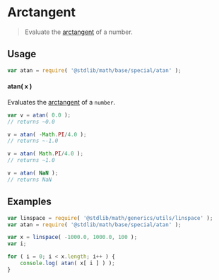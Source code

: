 Arctangent
===

> Evaluate the [arctangent][arctangent] of a number.

<!-- <usage> -->

## Usage

``` javascript
var atan = require( '@stdlib/math/base/special/atan' );
```

#### atan( x )

Evaluates the [arctangent][arctangent] of a `number`.

``` javascript
var v = atan( 0.0 );
// returns ~0.0

v = atan( -Math.PI/4.0 );
// returns ~-1.0

v = atan( Math.PI/4.0 );
// returns ~1.0

v = atan( NaN );
// returns NaN
```

<!-- </usage> -->


<!-- <examples> -->

## Examples

``` javascript
var linspace = require( '@stdlib/math/generics/utils/linspace' );
var atan = require( '@stdlib/math/base/special/atan' );

var x = linspace( -1000.0, 1000.0, 100 );
var i;

for ( i = 0; i < x.length; i++ ) {
    console.log( atan( x[ i ] ) );
}
```

<!-- </examples> -->


<!-- <links> -->

[arctangent]: https://en.wikipedia.org/wiki/Inverse_trigonometric_functions

<!-- </links> -->
